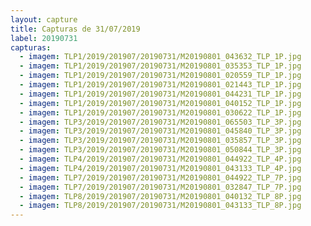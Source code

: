 ```yaml
---
layout: capture
title: Capturas de 31/07/2019
label: 20190731
capturas:
  - imagem: TLP1/2019/201907/20190731/M20190801_043632_TLP_1P.jpg
  - imagem: TLP1/2019/201907/20190731/M20190801_035353_TLP_1P.jpg
  - imagem: TLP1/2019/201907/20190731/M20190801_020559_TLP_1P.jpg
  - imagem: TLP1/2019/201907/20190731/M20190801_021443_TLP_1P.jpg
  - imagem: TLP1/2019/201907/20190731/M20190801_044231_TLP_1P.jpg
  - imagem: TLP1/2019/201907/20190731/M20190801_040152_TLP_1P.jpg
  - imagem: TLP1/2019/201907/20190731/M20190801_030622_TLP_1P.jpg
  - imagem: TLP3/2019/201907/20190731/M20190801_065503_TLP_3P.jpg
  - imagem: TLP3/2019/201907/20190731/M20190801_045840_TLP_3P.jpg
  - imagem: TLP3/2019/201907/20190731/M20190801_035857_TLP_3P.jpg
  - imagem: TLP3/2019/201907/20190731/M20190801_050844_TLP_3P.jpg
  - imagem: TLP4/2019/201907/20190731/M20190801_044922_TLP_4P.jpg
  - imagem: TLP4/2019/201907/20190731/M20190801_043133_TLP_4P.jpg
  - imagem: TLP7/2019/201907/20190731/M20190801_044922_TLP_7P.jpg
  - imagem: TLP7/2019/201907/20190731/M20190801_032847_TLP_7P.jpg
  - imagem: TLP8/2019/201907/20190731/M20190801_040132_TLP_8P.jpg
  - imagem: TLP8/2019/201907/20190731/M20190801_043133_TLP_8P.jpg
---
```

